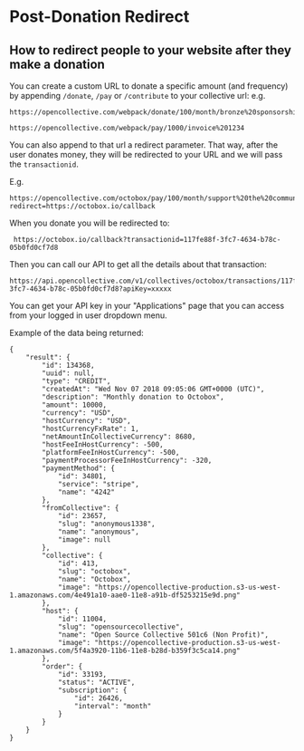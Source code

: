 # Post-Donation Redirect

## How to redirect people to your website after they make a donation <a id="redirect-people-to-your-website-after-they-made-a-donation"></a>

You can create a custom URL to donate a specific amount \(and frequency\) by appending `/donate`, `/pay` or `/contribute` to your collective url: e.g.

```text
https://opencollective.com/webpack/donate/100/month/bronze%20sponsorship
```

```text
https://opencollective.com/webpack/pay/1000/invoice%201234
```

You can also append to that url a redirect parameter. That way, after the user donates money, they will be redirected to your URL and we will pass the `transactionid`.

E.g. 

```text
https://opencollective.com/octobox/pay/100/month/support%20the%20community?redirect=https://octobox.io/callback
```

When you donate you will be redirected to:

```text
 https://octobox.io/callback?transactionid=117fe88f-3fc7-4634-b78c-05b0fd0cf7d8
```

Then you can call our API to get all the details about that transaction:

```text
https://api.opencollective.com/v1/collectives/octobox/transactions/117fe88f-3fc7-4634-b78c-05b0fd0cf7d8?apiKey=xxxxx
```

You can get your API key in your "Applications" page that you can access from your logged in user dropdown menu.

Example of the data being returned:

```text
{
    "result": {
        "id": 134368,
        "uuid": null,
        "type": "CREDIT",
        "createdAt": "Wed Nov 07 2018 09:05:06 GMT+0000 (UTC)",
        "description": "Monthly donation to Octobox",
        "amount": 10000,
        "currency": "USD",
        "hostCurrency": "USD",
        "hostCurrencyFxRate": 1,
        "netAmountInCollectiveCurrency": 8680,
        "hostFeeInHostCurrency": -500,
        "platformFeeInHostCurrency": -500,
        "paymentProcessorFeeInHostCurrency": -320,
        "paymentMethod": {
            "id": 34801,
            "service": "stripe",
            "name": "4242"
        },
        "fromCollective": {
            "id": 23657,
            "slug": "anonymous1338",
            "name": "anonymous",
            "image": null
        },
        "collective": {
            "id": 413,
            "slug": "octobox",
            "name": "Octobox",
            "image": "https://opencollective-production.s3-us-west-1.amazonaws.com/4e491a10-aae0-11e8-a91b-df5253215e9d.png"
        },
        "host": {
            "id": 11004,
            "slug": "opensourcecollective",
            "name": "Open Source Collective 501c6 (Non Profit)",
            "image": "https://opencollective-production.s3-us-west-1.amazonaws.com/5f4a3920-11b6-11e8-b28d-b359f3c5ca14.png"
        },
        "order": {
            "id": 33193,
            "status": "ACTIVE",
            "subscription": {
                "id": 26426,
                "interval": "month"
            }
        }
    }
}
```

